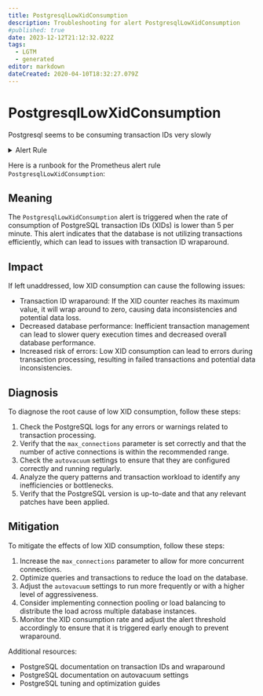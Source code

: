 ```yaml
---
title: PostgresqlLowXidConsumption
description: Troubleshooting for alert PostgresqlLowXidConsumption
#published: true
date: 2023-12-12T21:12:32.022Z
tags: 
  - LGTM
  - generated
editor: markdown
dateCreated: 2020-04-10T18:32:27.079Z
---
```


# PostgresqlLowXidConsumption

Postgresql seems to be consuming transaction IDs very slowly

<details>
  <summary>Alert Rule</summary>

{{% rule "postgresql/postgres-exporter.yml" "PostgresqlLowXidConsumption" %}}

{{% comment %}}

```yaml
alert: PostgresqlLowXidConsumption
expr: rate(pg_txid_current[1m]) < 5
for: 2m
labels:
    severity: warning
annotations:
    summary: Postgresql low XID consumption (instance {{ $labels.instance }})
    description: |-
        Postgresql seems to be consuming transaction IDs very slowly
          VALUE = {{ $value }}
          LABELS = {{ $labels }}
    runbook: https://github.com/srerun/prometheus-alerts/blob/main/content/runbooks/postgres-exporter/PostgresqlLowXidConsumption.md

```

{{% /comment %}}

</details>


Here is a runbook for the Prometheus alert rule `PostgresqlLowXidConsumption`:

## Meaning

The `PostgresqlLowXidConsumption` alert is triggered when the rate of consumption of PostgreSQL transaction IDs (XIDs) is lower than 5 per minute. This alert indicates that the database is not utilizing transactions efficiently, which can lead to issues with transaction ID wraparound.

## Impact

If left unaddressed, low XID consumption can cause the following issues:

* Transaction ID wraparound: If the XID counter reaches its maximum value, it will wrap around to zero, causing data inconsistencies and potential data loss.
* Decreased database performance: Inefficient transaction management can lead to slower query execution times and decreased overall database performance.
* Increased risk of errors: Low XID consumption can lead to errors during transaction processing, resulting in failed transactions and potential data inconsistencies.

## Diagnosis

To diagnose the root cause of low XID consumption, follow these steps:

1. Check the PostgreSQL logs for any errors or warnings related to transaction processing.
2. Verify that the `max_connections` parameter is set correctly and that the number of active connections is within the recommended range.
3. Check the `autovacuum` settings to ensure that they are configured correctly and running regularly.
4. Analyze the query patterns and transaction workload to identify any inefficiencies or bottlenecks.
5. Verify that the PostgreSQL version is up-to-date and that any relevant patches have been applied.

## Mitigation

To mitigate the effects of low XID consumption, follow these steps:

1. Increase the `max_connections` parameter to allow for more concurrent connections.
2. Optimize queries and transactions to reduce the load on the database.
3. Adjust the `autovacuum` settings to run more frequently or with a higher level of aggressiveness.
4. Consider implementing connection pooling or load balancing to distribute the load across multiple database instances.
5. Monitor the XID consumption rate and adjust the alert threshold accordingly to ensure that it is triggered early enough to prevent wraparound.

Additional resources:

* PostgreSQL documentation on transaction IDs and wraparound
* PostgreSQL documentation on autovacuum settings
* PostgreSQL tuning and optimization guides